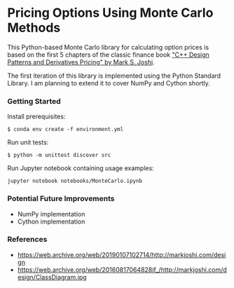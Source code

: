 # Pricing Options Using Monte Carlo Methods

This Python-based Monte Carlo library for calculating option prices is based on the first 5 chapters of the classic finance book ["C++ Design Patterns and Derivatives Pricing" by Mark S. Joshi][1].

The first iteration of this library is implemented using the Python Standard Library. I am planning to extend it to cover NumPy and Cython shortly.

### Getting Started

Install prerequisites:
```
$ conda env create -f environment.yml 
```

Run unit tests:
```
$ python -m unittest discover src
```

Run Jupyter notebook containing usage examples:
```
jupyter notebook notebooks/MonteCarlo.ipynb 
```

### Potential Future Improvements

* NumPy implementation
* Cython implementation

### References

* https://web.archive.org/web/20190107102714/http://markjoshi.com/design
* https://web.archive.org/web/20160817064828if_/http://markjoshi.com/design/ClassDiagram.jpg

[1]: https://www.amazon.com/Patterns-Derivatives-Pricing-Mathematics-Finance/dp/0521721628
